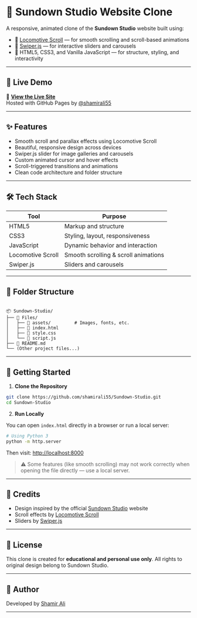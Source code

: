 # 🌇 Sundown Studio Website Clone

A responsive, animated clone of the **Sundown Studio** website built using:

- 🚀 [Locomotive Scroll](https://github.com/locomotivemtl/locomotive-scroll) — for smooth scrolling and scroll-based animations  
- 🎯 [Swiper.js](https://swiperjs.com/) — for interactive sliders and carousels  
- 🧱 HTML5, CSS3, and Vanilla JavaScript — for structure, styling, and interactivity  

---

## 🔗 Live Demo

🎉 **[View the Live Site](https://shamirali55.github.io/Sundown-Studio/Files/index.html)**  
Hosted with GitHub Pages by [@shamirali55](https://github.com/shamirali55)

---

## ✨ Features

- Smooth scroll and parallax effects using Locomotive Scroll  
- Beautiful, responsive design across devices  
- Swiper.js slider for image galleries and carousels  
- Custom animated cursor and hover effects  
- Scroll-triggered transitions and animations  
- Clean code architecture and folder structure

---

## 🛠️ Tech Stack

| Tool              | Purpose                               |
|-------------------|----------------------------------------|
| HTML5             | Markup and structure                  |
| CSS3              | Styling, layout, responsiveness       |
| JavaScript        | Dynamic behavior and interaction      |
| Locomotive Scroll | Smooth scrolling & scroll animations  |
| Swiper.js         | Sliders and carousels                 |

---

## 📁 Folder Structure

```

📦 Sundown-Studio/
├── 📁 Files/
│   ├── 📁 assets/         # Images, fonts, etc.
│   ├── 📄 index.html
│   ├── 📄 style.css
│   └── 📄 script.js
├── 📄 README.md
└── (Other project files...)

````

---

## 🚀 Getting Started

1. **Clone the Repository**

```bash
git clone https://github.com/shamirali55/Sundown-Studio.git
cd Sundown-Studio
````

2. **Run Locally**

You can open `index.html` directly in a browser or run a local server:

```bash
# Using Python 3
python -m http.server
```

Then visit: [http://localhost:8000](http://localhost:8000)

> ⚠️ Some features (like smooth scrolling) may not work correctly when opening the file directly — use a local server.


---

## 📌 Credits

* Design inspired by the official [Sundown Studio](https://www.sundown-studio.com/) website
* Scroll effects by [Locomotive Scroll](https://github.com/locomotivemtl/locomotive-scroll)
* Sliders by [Swiper.js](https://swiperjs.com/)

---

## 📄 License

This clone is created for **educational and personal use only**. All rights to original design belong to Sundown Studio.

---

## 🙌 Author

Developed by [Shamir Ali](https://github.com/Shamirali55)

---

```


